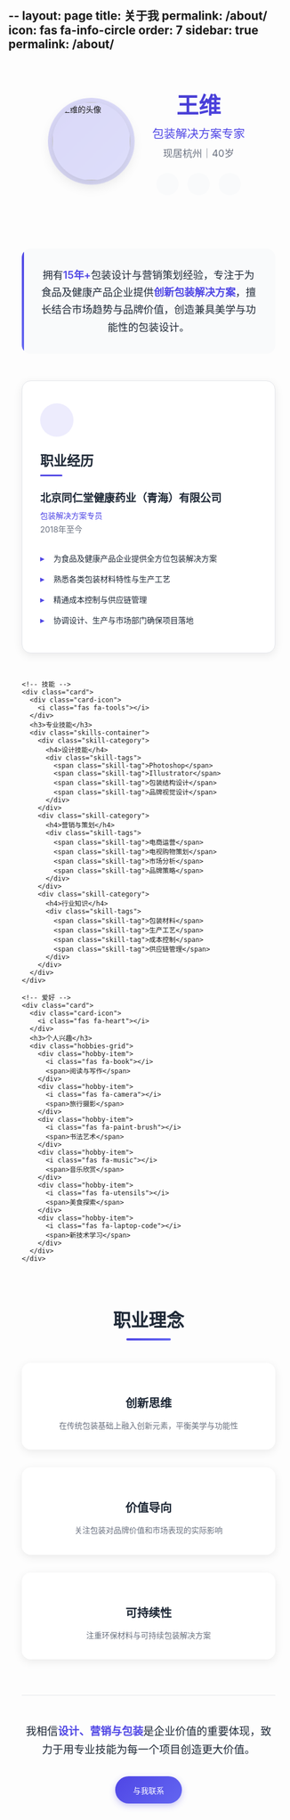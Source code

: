 --
layout: page
title: 关于我
permalink: /about/
icon: fas fa-info-circle
order: 7
sidebar: true
permalink: /about/
---

<div class="about-container">
  <!-- 头像与简介 -->
  <div class="about-header">
    <div class="avatar-container">
      <img src="{{ '/assets/img/avatar.jpg' | relative_url }}" alt="王维的头像" class="avatar" width="120" height="120">
      <div class="avatar-decoration"></div>
    </div>
    <div class="intro">
      <h1>王维</h1>
      <p class="tagline">包装解决方案专家</p>
      <p class="location">现居杭州｜40岁</p>
      <div class="social-links">
        <a href="#" class="social-link" aria-label="邮箱">
          <i class="fas fa-envelope"></i>
        </a>
        <a href="#" class="social-link" aria-label="领英">
          <i class="fab fa-linkedin"></i>
        </a>
        <a href="#" class="social-link" aria-label="微信">
          <i class="fab fa-weixin"></i>
        </a>
      </div>
    </div>
  </div>

  <!-- 专业简介 -->
  <div class="professional-summary">
    <p>拥有<span class="highlight">15年+</span>包装设计与营销策划经验，专注于为食品及健康产品企业提供<span class="highlight">创新包装解决方案</span>，擅长结合市场趋势与品牌价值，创造兼具美学与功能性的包装设计。</p>
  </div>

  <!-- 卡片内容 -->
  <div class="card-grid">
    <!-- 在职 -->
    <div class="card">
      <div class="card-icon">
        <i class="fas fa-briefcase"></i>
      </div>
      <h3>职业经历</h3>
      <div class="company-info">
        <h4>北京同仁堂健康药业（青海）有限公司</h4>
        <p class="position">包装解决方案专员</p>
        <p class="duration">2018年至今</p>
      </div>
      <ul class="responsibilities">
        <li>为食品及健康产品企业提供全方位包装解决方案</li>
        <li>熟悉各类包装材料特性与生产工艺</li>
        <li>精通成本控制与供应链管理</li>
        <li>协调设计、生产与市场部门确保项目落地</li>
      </ul>
    </div>

    <!-- 技能 -->
    <div class="card">
      <div class="card-icon">
        <i class="fas fa-tools"></i>
      </div>
      <h3>专业技能</h3>
      <div class="skills-container">
        <div class="skill-category">
          <h4>设计技能</h4>
          <div class="skill-tags">
            <span class="skill-tag">Photoshop</span>
            <span class="skill-tag">Illustrator</span>
            <span class="skill-tag">包装结构设计</span>
            <span class="skill-tag">品牌视觉设计</span>
          </div>
        </div>
        <div class="skill-category">
          <h4>营销与策划</h4>
          <div class="skill-tags">
            <span class="skill-tag">电商运营</span>
            <span class="skill-tag">电视购物策划</span>
            <span class="skill-tag">市场分析</span>
            <span class="skill-tag">品牌策略</span>
          </div>
        </div>
        <div class="skill-category">
          <h4>行业知识</h4>
          <div class="skill-tags">
            <span class="skill-tag">包装材料</span>
            <span class="skill-tag">生产工艺</span>
            <span class="skill-tag">成本控制</span>
            <span class="skill-tag">供应链管理</span>
          </div>
        </div>
      </div>
    </div>

    <!-- 爱好 -->
    <div class="card">
      <div class="card-icon">
        <i class="fas fa-heart"></i>
      </div>
      <h3>个人兴趣</h3>
      <div class="hobbies-grid">
        <div class="hobby-item">
          <i class="fas fa-book"></i>
          <span>阅读与写作</span>
        </div>
        <div class="hobby-item">
          <i class="fas fa-camera"></i>
          <span>旅行摄影</span>
        </div>
        <div class="hobby-item">
          <i class="fas fa-paint-brush"></i>
          <span>书法艺术</span>
        </div>
        <div class="hobby-item">
          <i class="fas fa-music"></i>
          <span>音乐欣赏</span>
        </div>
        <div class="hobby-item">
          <i class="fas fa-utensils"></i>
          <span>美食探索</span>
        </div>
        <div class="hobby-item">
          <i class="fas fa-laptop-code"></i>
          <span>新技术学习</span>
        </div>
      </div>
    </div>
  </div>

  <!-- 职业理念 -->
  <div class="philosophy-section">
    <h2>职业理念</h2>
    <div class="philosophy-content">
      <div class="philosophy-item">
        <i class="fas fa-lightbulb"></i>
        <h4>创新思维</h4>
        <p>在传统包装基础上融入创新元素，平衡美学与功能性</p>
      </div>
      <div class="philosophy-item">
        <i class="fas fa-chart-line"></i>
        <h4>价值导向</h4>
        <p>关注包装对品牌价值和市场表现的实际影响</p>
      </div>
      <div class="philosophy-item">
        <i class="fas fa-recycle"></i>
        <h4>可持续性</h4>
        <p>注重环保材料与可持续包装解决方案</p>
      </div>
    </div>
  </div>

  <!-- 页脚 -->
  <div class="about-footer">
    <p>我相信<strong>设计、营销与包装</strong>是企业价值的重要体现，致力于用专业技能为每一个项目创造更大价值。</p>
    <a href="#contact" class="cta-button">与我联系</a>
  </div>
</div>

<style>
:root {
  --primary-color: #4f46e5;
  --primary-light: #6366f1;
  --primary-dark: #4338ca;
  --text-dark: #1f2937;
  --text-light: #6b7280;
  --text-lighter: #9ca3af;
  --bg-light: #f9fafb;
  --bg-white: #ffffff;
  --border-color: #e5e7eb;
  --shadow-light: 0 4px 16px rgba(0, 0, 0, 0.08);
  --shadow-medium: 0 8px 24px rgba(0, 0, 0, 0.12);
  --shadow-hover: 0 12px 32px rgba(0, 0, 0, 0.15);
  --border-radius: 16px;
  --transition: all 0.3s ease;
}

.about-container {
  max-width: 1100px;
  margin: 0 auto;
  padding: 0 1.5rem;
}

/* 头部区域 */
.about-header {
  display: flex;
  flex-wrap: wrap;
  justify-content: center;
  align-items: center;
  gap: 2.5rem;
  margin-bottom: 3rem;
  padding: 3rem 0;
  position: relative;
}

.avatar-container {
  position: relative;
  width: 140px;
  height: 140px;
}

.avatar {
  width: 100%;
  height: 100%;
  border-radius: 50%;
  object-fit: cover;
  box-shadow: var(--shadow-medium);
  position: relative;
  z-index: 2;
  transition: var(--transition);
}

.avatar-decoration {
  position: absolute;
  top: -8px;
  left: -8px;
  right: -8px;
  bottom: -8px;
  border-radius: 50%;
  background: linear-gradient(135deg, var(--primary-color), var(--primary-light));
  opacity: 0.2;
  z-index: 1;
  animation: pulse 3s infinite ease-in-out;
}

@keyframes pulse {
  0%, 100% { transform: scale(1); opacity: 0.2; }
  50% { transform: scale(1.05); opacity: 0.3; }
}

.avatar:hover {
  transform: translateY(-6px) scale(1.04);
  box-shadow: var(--shadow-hover);
}

.intro {
  text-align: center;
  max-width: 500px;
}

.intro h1 {
  margin: 0 0 0.5rem;
  font-size: 2.5rem;
  font-weight: 700;
  color: var(--text-dark);
  background: linear-gradient(135deg, var(--primary-dark), var(--primary-color));
  -webkit-background-clip: text;
  -webkit-text-fill-color: transparent;
  background-clip: text;
}

.tagline {
  font-size: 1.3rem;
  color: var(--primary-color);
  font-weight: 500;
  margin: 0 0 0.5rem;
}

.location {
  margin: 0 0 1.5rem;
  color: var(--text-light);
  font-size: 1.1rem;
}

.social-links {
  display: flex;
  justify-content: center;
  gap: 1rem;
}

.social-link {
  display: flex;
  align-items: center;
  justify-content: center;
  width: 40px;
  height: 40px;
  border-radius: 50%;
  background-color: var(--bg-light);
  color: var(--text-light);
  transition: var(--transition);
}

.social-link:hover {
  background-color: var(--primary-color);
  color: white;
  transform: translateY(-3px);
}

/* 专业简介 */
.professional-summary {
  background: var(--bg-light);
  padding: 2rem;
  border-radius: var(--border-radius);
  margin-bottom: 3rem;
  text-align: center;
  position: relative;
  overflow: hidden;
}

.professional-summary::before {
  content: "";
  position: absolute;
  top: 0;
  left: 0;
  width: 4px;
  height: 100%;
  background: linear-gradient(to bottom, var(--primary-color), var(--primary-light));
}

.professional-summary p {
  margin: 0;
  font-size: 1.15rem;
  line-height: 1.7;
  color: var(--text-dark);
}

.highlight {
  color: var(--primary-color);
  font-weight: 600;
}

/* 卡片网格 */
.card-grid {
  display: grid;
  grid-template-columns: repeat(auto-fit, minmax(300px, 1fr));
  gap: 2rem;
  margin-bottom: 4rem;
}

.card {
  background: var(--bg-white);
  padding: 2.5rem 2rem;
  border-radius: var(--border-radius);
  box-shadow: var(--shadow-light);
  border: 1px solid var(--border-color);
  transition: var(--transition);
  position: relative;
  overflow: hidden;
}

.card::before {
  content: "";
  position: absolute;
  top: 0;
  left: 0;
  width: 100%;
  height: 4px;
  background: linear-gradient(to right, var(--primary-color), var(--primary-light));
  transform: scaleX(0);
  transform-origin: left;
  transition: transform 0.5s ease;
}

.card:hover::before {
  transform: scaleX(1);
}

.card:hover {
  transform: translateY(-8px);
  box-shadow: var(--shadow-hover);
}

.card-icon {
  font-size: 1.8rem;
  margin-bottom: 1.5rem;
  color: var(--primary-color);
  display: flex;
  align-items: center;
  justify-content: center;
  width: 60px;
  height: 60px;
  border-radius: 50%;
  background-color: rgba(79, 70, 229, 0.1);
}

.card h3 {
  margin: 0 0 1.5rem;
  font-size: 1.5rem;
  font-weight: 600;
  color: var(--text-dark);
  position: relative;
  padding-bottom: 0.75rem;
}

.card h3::after {
  content: "";
  position: absolute;
  bottom: 0;
  left: 0;
  width: 40px;
  height: 3px;
  background: var(--primary-color);
  border-radius: 2px;
}

.company-info h4 {
  margin: 0 0 0.5rem;
  font-size: 1.2rem;
  color: var(--text-dark);
  font-weight: 600;
}

.position {
  color: var(--primary-color);
  font-weight: 500;
  margin: 0 0 0.25rem;
}

.duration {
  color: var(--text-light);
  font-size: 0.9rem;
  margin: 0 0 1.5rem;
}

.responsibilities {
  margin: 0;
  padding-left: 0;
  list-style: none;
}

.responsibilities li {
  position: relative;
  padding: 0.5rem 0 0.5rem 1.5rem;
  color: var(--text-dark);
  line-height: 1.5;
}

.responsibilities li::before {
  content: "▸";
  color: var(--primary-color);
  font-weight: bold;
  position: absolute;
  left: 0;
}

/* 技能部分 */
.skills-container {
  display: flex;
  flex-direction: column;
  gap: 1.5rem;
}

.skill-category h4 {
  margin: 0 0 0.75rem;
  font-size: 1.1rem;
  color: var(--text-dark);
  font-weight: 500;
}

.skill-tags {
  display: flex;
  flex-wrap: wrap;
  gap: 0.5rem;
}

.skill-tag {
  background: var(--bg-light);
  color: var(--text-dark);
  padding: 0.4rem 0.8rem;
  border-radius: 20px;
  font-size: 0.85rem;
  border: 1px solid var(--border-color);
  transition: var(--transition);
}

.skill-tag:hover {
  background: var(--primary-color);
  color: white;
  transform: translateY(-2px);
}

/* 爱好部分 */
.hobbies-grid {
  display: grid;
  grid-template-columns: repeat(2, 1fr);
  gap: 1rem;
}

.hobby-item {
  display: flex;
  align-items: center;
  gap: 0.75rem;
  padding: 0.75rem;
  border-radius: 8px;
  background: var(--bg-light);
  transition: var(--transition);
}

.hobby-item:hover {
  background: rgba(79, 70, 229, 0.1);
  transform: translateY(-3px);
}

.hobby-item i {
  color: var(--primary-color);
  width: 20px;
  text-align: center;
}

.hobby-item span {
  color: var(--text-dark);
  font-size: 0.95rem;
}

/* 职业理念部分 */
.philosophy-section {
  margin-bottom: 4rem;
}

.philosophy-section h2 {
  text-align: center;
  margin-bottom: 2.5rem;
  font-size: 2rem;
  color: var(--text-dark);
  position: relative;
  padding-bottom: 1rem;
}

.philosophy-section h2::after {
  content: "";
  position: absolute;
  bottom: 0;
  left: 50%;
  transform: translateX(-50%);
  width: 80px;
  height: 4px;
  background: linear-gradient(to right, var(--primary-color), var(--primary-light));
  border-radius: 2px;
}

.philosophy-content {
  display: grid;
  grid-template-columns: repeat(auto-fit, minmax(250px, 1fr));
  gap: 2rem;
}

.philosophy-item {
  text-align: center;
  padding: 2rem 1.5rem;
  border-radius: var(--border-radius);
  background: var(--bg-white);
  box-shadow: var(--shadow-light);
  transition: var(--transition);
}

.philosophy-item:hover {
  transform: translateY(-5px);
  box-shadow: var(--shadow-medium);
}

.philosophy-item i {
  font-size: 2.5rem;
  color: var(--primary-color);
  margin-bottom: 1.5rem;
  display: block;
}

.philosophy-item h4 {
  margin: 0 0 1rem;
  font-size: 1.3rem;
  color: var(--text-dark);
}

.philosophy-item p {
  margin: 0;
  color: var(--text-light);
  line-height: 1.6;
}

/* 页脚 */
.about-footer {
  text-align: center;
  margin: 4rem 0 2rem;
  padding: 3rem 0 2rem;
  border-top: 1px solid var(--border-color);
}

.about-footer p {
  margin: 0 0 2rem;
  color: var(--text-dark);
  font-size: 1.2rem;
  line-height: 1.7;
  max-width: 700px;
  margin-left: auto;
  margin-right: auto;
}

.about-footer strong {
  color: var(--primary-color);
}

.cta-button {
  display: inline-block;
  background: linear-gradient(135deg, var(--primary-color), var(--primary-light));
  color: white;
  padding: 0.9rem 2rem;
  border-radius: 30px;
  font-weight: 500;
  text-decoration: none;
  transition: var(--transition);
  box-shadow: 0 4px 12px rgba(79, 70, 229, 0.3);
}

.cta-button:hover {
  transform: translateY(-3px);
  box-shadow: 0 8px 20px rgba(79, 70, 229, 0.4);
}

/* 响应式设计 */
@media (max-width: 768px) {
  .about-header {
    flex-direction: column;
    text-align: center;
    gap: 1.5rem;
    margin-bottom: 2rem;
    padding: 2rem 0;
  }
  
  .intro h1 {
    font-size: 2rem;
  }
  
  .tagline {
    font-size: 1.2rem;
  }
  
  .card-grid {
    grid-template-columns: 1fr;
    gap: 1.5rem;
  }
  
  .card {
    padding: 2rem 1.5rem;
  }
  
  .hobbies-grid {
    grid-template-columns: 1fr;
  }
  
  .philosophy-content {
    grid-template-columns: 1fr;
    gap: 1.5rem;
  }
  
  .about-footer p {
    font-size: 1.1rem;
  }
}

@media (max-width: 480px) {
  .avatar-container {
    width: 120px;
    height: 120px;
  }
  
  .card {
    padding: 1.5rem 1.25rem;
  }
  
  .card h3 {
    font-size: 1.3rem;
  }
  
  .professional-summary {
    padding: 1.5rem;
  }
  
  .professional-summary p {
    font-size: 1rem;
  }
}
</style>

<script>
// 添加滚动动画效果
document.addEventListener('DOMContentLoaded', function() {
  // 观察元素进入视口时添加动画类
  const observerOptions = {
    threshold: 0.1,
    rootMargin: '0px 0px -50px 0px'
  };
  
  const observer = new IntersectionObserver(function(entries) {
    entries.forEach(entry => {
      if (entry.isIntersecting) {
        entry.target.classList.add('animate-in');
      }
    });
  }, observerOptions);
  
  // 观察所有卡片和理念项
  document.querySelectorAll('.card, .philosophy-item').forEach(el => {
    observer.observe(el);
  });
  
  // 添加CSS动画类
  const style = document.createElement('style');
  style.textContent = `
    .card, .philosophy-item {
      opacity: 0;
      transform: translateY(20px);
      transition: opacity 0.6s ease, transform 0.6s ease;
    }
    
    .card.animate-in, .philosophy-item.animate-in {
      opacity: 1;
      transform: translateY(0);
    }
    
    .card:nth-child(1) { transition-delay: 0.1s; }
    .card:nth-child(2) { transition-delay: 0.2s; }
    .card:nth-child(3) { transition-delay: 0.3s; }
    .philosophy-item:nth-child(1) { transition-delay: 0.1s; }
    .philosophy-item:nth-child(2) { transition-delay: 0.2s; }
    .philosophy-item:nth-child(3) { transition-delay: 0.3s; }
  `;
  document.head.appendChild(style);
});
</script>
